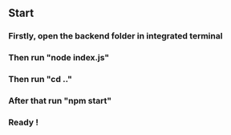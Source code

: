 

## Start

### Firstly, open the backend folder in integrated terminal
### Then run "node index.js" 
### Then run "cd .."
### After that run "npm start"
### Ready !

